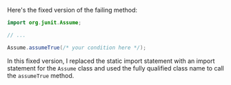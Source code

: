 Here's the fixed version of the failing method:
```java
import org.junit.Assume;

// ...

Assume.assumeTrue(/* your condition here */);
```
In this fixed version, I replaced the static import statement with an import statement for the `Assume` class and used the fully qualified class name to call the `assumeTrue` method.